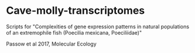 # Cave-molly-transcriptomes
Scripts for "Complexities of gene expression patterns in natural populations of an extremophile fish (Poecilia mexicana, Poeciliidae)"

Passow et al 2017, Molecular Ecology
